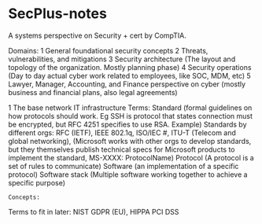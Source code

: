 # SecPlus-notes
A systems perspective on Security + cert by CompTIA.

Domains:
1 General foundational security concepts
2 Threats, vulnerabilities, and mitigations
3 Security architecture (The layout and topology of the organization. Mostly planning phase)
4 Security operations (Day to day actual cyber work related to employees, like SOC, MDM, etc)
5 Lawyer, Manager, Accounting, and Finance perspective on cyber (mostly business and financial plans, also legal agreements)

  1 The base network IT infrastructure
    Terms:
      Standard (formal guidelines on how protocols should work. Eg SSH is protocol that states connection must be encrypted, but RFC 4251 specifies to use RSA. Example)
        Standards by different orgs: RFC (IETF), IEEE 802.1q,  ISO/IEC #, ITU-T (Telecom and global networking), (Microsoft works with other orgs to develop standards, but they themselves publish technical specs for Microsoft products to implement the standard, MS-XXXX: ProtocolName)
          Protocol (A protocol is a set of rules to communicate)
      Software (an implementation of a specific protocol)
      Software stack (Multiple software working together to achieve a specific purpose)
      
    Concepts:




Terms to fit in later:
  NIST
  GDPR (EU), 
  HIPPA
  PCI DSS
